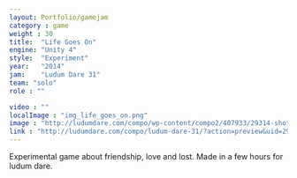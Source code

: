 ```yaml
---
layout: Portfolio/gamejam
category : game
weight : 30
title:  "Life Goes On"
engine: "Unity 4"
style:  "Experiment"
year:   "2014"
jam:    "Ludum Dare 31"
team: "solo"
role : ""

video : ""
localImage : "img_life_goes_on.png"
image : "http://ludumdare.com/compo/wp-content/compo2/407933/29314-shot0.png"
link : "http://ludumdare.com/compo/ludum-dare-31/?action=preview&uid=29314"
---
```

Experimental game about friendship, love and lost.
Made in a few hours for ludum dare.